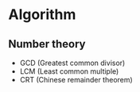 # Algorithm

## Number theory
- GCD (Greatest common divisor)
- LCM (Least common multiple)
- CRT (Chinese remainder theorem)
